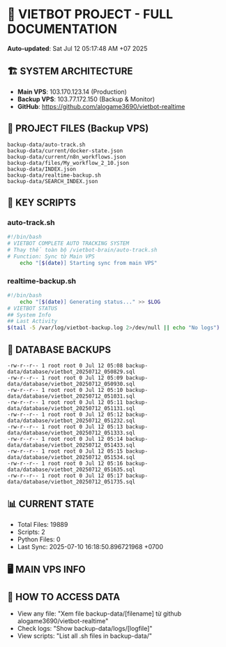 # 🤖 VIETBOT PROJECT - FULL DOCUMENTATION
**Auto-updated**: Sat Jul 12 05:17:48 AM +07 2025

## 🏗️ SYSTEM ARCHITECTURE
- **Main VPS**: 103.170.123.14 (Production)
- **Backup VPS**: 103.77.172.150 (Backup & Monitor)
- **GitHub**: https://github.com/alogame3690/vietbot-realtime

## 📁 PROJECT FILES (Backup VPS)
```
backup-data/auto-track.sh
backup-data/current/docker-state.json
backup-data/current/n8n_workflows.json
backup-data/files/My_workflow_2_10.json
backup-data/INDEX.json
backup-data/realtime-backup.sh
backup-data/SEARCH_INDEX.json
```

## 🔧 KEY SCRIPTS
### auto-track.sh
```bash
#!/bin/bash
# VIETBOT COMPLETE AUTO TRACKING SYSTEM
# Thay thế toàn bộ /vietbot-brain/auto-track.sh
# Function: Sync từ Main VPS
    echo "[$(date)] Starting sync from main VPS"
```
### realtime-backup.sh
```bash
#!/bin/bash
    echo "[$(date)] Generating status..." >> $LOG
# VIETBOT STATUS
## System Info
## Last Activity
$(tail -5 /var/log/vietbot-backup.log 2>/dev/null || echo "No logs")
```

## 💾 DATABASE BACKUPS
```
-rw-r--r-- 1 root root 0 Jul 12 05:08 backup-data/database/vietbot_20250712_050829.sql
-rw-r--r-- 1 root root 0 Jul 12 05:09 backup-data/database/vietbot_20250712_050930.sql
-rw-r--r-- 1 root root 0 Jul 12 05:10 backup-data/database/vietbot_20250712_051031.sql
-rw-r--r-- 1 root root 0 Jul 12 05:11 backup-data/database/vietbot_20250712_051131.sql
-rw-r--r-- 1 root root 0 Jul 12 05:12 backup-data/database/vietbot_20250712_051232.sql
-rw-r--r-- 1 root root 0 Jul 12 05:13 backup-data/database/vietbot_20250712_051333.sql
-rw-r--r-- 1 root root 0 Jul 12 05:14 backup-data/database/vietbot_20250712_051433.sql
-rw-r--r-- 1 root root 0 Jul 12 05:15 backup-data/database/vietbot_20250712_051534.sql
-rw-r--r-- 1 root root 0 Jul 12 05:16 backup-data/database/vietbot_20250712_051635.sql
-rw-r--r-- 1 root root 0 Jul 12 05:17 backup-data/database/vietbot_20250712_051735.sql
```

## 📊 CURRENT STATE
- Total Files: 19889
- Scripts: 2
- Python Files: 0
- Last Sync: 2025-07-10 16:18:50.896721968 +0700

## 🖥️ MAIN VPS INFO


## 🚨 HOW TO ACCESS DATA
- View any file: "Xem file backup-data/[filename] từ github alogame3690/vietbot-realtime"
- Check logs: "Show backup-data/logs/[logfile]"
- View scripts: "List all .sh files in backup-data/"

